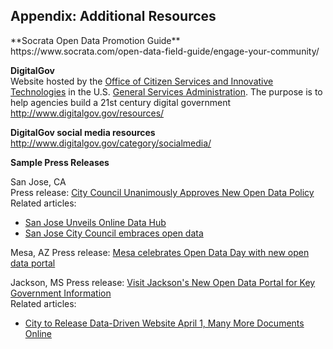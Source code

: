 <h2>Appendix: Additional Resources</h2>
**Socrata Open Data Promotion Guide**
<br>https://www.socrata.com/open-data-field-guide/engage-your-community/</br>

**DigitalGov**
<br>Website hosted by the <a href="http://www.gsa.gov/portal/category/25729">Office of Citizen Services and Innovative Technologies</a> in the U.S. <a href="http://www.gsa.gov/portal/category/100000">General Services Administration</a>. The purpose is to help agencies build a 21st century digital government</br>
http://www.digitalgov.gov/resources/

**DigitalGov social media resources**
<br>http://www.digitalgov.gov/category/socialmedia/</br>

**Sample Press Releases**

San Jose, CA
<br>Press release: <a href="http://www.sanjoseinfo.org/external/content/document/1914/2806926/1/Open%20Data%20Final.pdf">City Council Unanimously Approves New Open Data Policy</a>
Related articles:
* <a href="http://www.sanjoseinside.com/2016/04/08/san-jose-creates-online-data-hub/">San Jose Unveils Online Data Hub</a> 
* <a href="https://sfbay.ca/2016/04/05/san-jose-city-council-embraces-open-data/">San Jose City Council embraces open data</a></br> 

Mesa, AZ
Press release: <a href="http://www.mesaaz.gov/Home/Components/News/News/926/">Mesa celebrates Open Data Day with new open data portal</a>

Jackson, MS
Press release: <a href="http://www.jacksonms.gov/CivicAlerts.aspx?AID=571">Visit Jackson's New Open Data Portal for Key Government Information</a>
<br>Related articles:</br>
* <a href="http://www.jacksonfreepress.com/news/2016/mar/21/city-release-data-driven-website-april-1-many-more/">City to Release Data-Driven Website April 1, Many More Documents Online</a>
